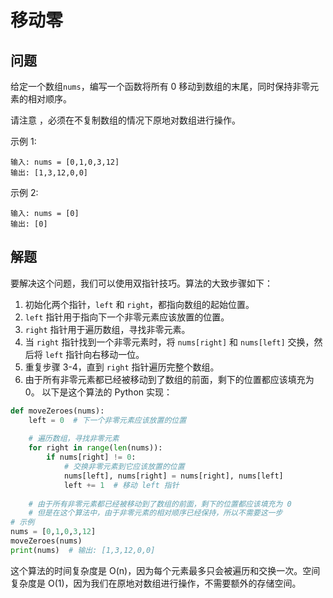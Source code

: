 # 移动零
## 问题
给定一个数组`nums`，编写一个函数将所有 0 移动到数组的末尾，同时保持非零元素的相对顺序。

请注意 ，必须在不复制数组的情况下原地对数组进行操作。

示例 1:
```
输入: nums = [0,1,0,3,12]
输出: [1,3,12,0,0]
```
示例 2:
```
输入: nums = [0]
输出: [0]
```
## 解题
要解决这个问题，我们可以使用双指针技巧。算法的大致步骤如下：
1. 初始化两个指针，`left` 和 `right`，都指向数组的起始位置。
2. `left` 指针用于指向下一个非零元素应该放置的位置。
3. `right` 指针用于遍历数组，寻找非零元素。
4. 当 `right` 指针找到一个非零元素时，将 `nums[right]` 和 `nums[left]` 交换，然后将 `left` 指针向右移动一位。
5. 重复步骤 3-4，直到 `right` 指针遍历完整个数组。
6. 由于所有非零元素都已经被移动到了数组的前面，剩下的位置都应该填充为 0。
以下是这个算法的 Python 实现：
```python
def moveZeroes(nums):
    left = 0  # 下一个非零元素应该放置的位置
    
    # 遍历数组，寻找非零元素
    for right in range(len(nums)):
        if nums[right] != 0:
            # 交换非零元素到它应该放置的位置
            nums[left], nums[right] = nums[right], nums[left]
            left += 1  # 移动 left 指针
    
    # 由于所有非零元素都已经被移动到了数组的前面，剩下的位置都应该填充为 0
    # 但是在这个算法中，由于非零元素的相对顺序已经保持，所以不需要这一步
# 示例
nums = [0,1,0,3,12]
moveZeroes(nums)
print(nums)  # 输出: [1,3,12,0,0]
```
这个算法的时间复杂度是 O(n)，因为每个元素最多只会被遍历和交换一次。空间复杂度是 O(1)，因为我们在原地对数组进行操作，不需要额外的存储空间。

